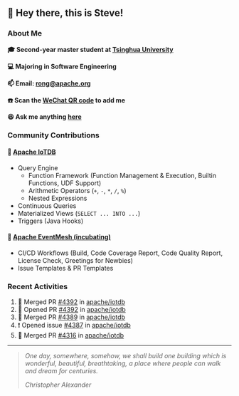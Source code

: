 ## 👋 Hey there, this is Steve!

### About Me

**🎓 Second-year master student at [Tsinghua University](https://www.tsinghua.edu.cn/)**

**💻 Majoring in Software Engineering**

**📫 Email: rong@apache.org**

**☎️ Scan the [WeChat QR code](https://github.com/SteveYurongSu/SteveYurongSu/issues/1) to add me**

**😆 Ask me anything <a href="https://github.com/SteveYurongSu/SteveYurongSu/issues">here</a>**

### Community Contributions

#### 🚀 [Apache IoTDB](https://github.com/apache/iotdb/pulls?q=is%3Apr+author%3ASteveYurongSu)

- Query Engine
  - Function Framework (Function Management & Execution, Builtin Functions, UDF Support)
  - Arithmetic Operators (`+`, `-`, `*`, `/`, `%`)
  - Nested Expressions
- Continuous Queries
- Materialized Views (`SELECT ... INTO ...`)
- Triggers (Java Hooks)

#### 🚀 [Apache EventMesh (incubating)](https://github.com/apache/incubator-eventmesh/pulls?q=is%3Apr+author%3ASteveYurongSu)

- CI/CD Workflows (Build, Code Coverage Report, Code Quality Report, License Check, Greetings for Newbies)
- Issue Templates & PR Templates 

### Recent Activities
<!--START_SECTION:activity-->

1. 🎉 Merged PR [#4392](https://github.com/apache/iotdb/pull/4392) in [apache/iotdb](https://github.com/apache/iotdb)
2. 💪 Opened PR [#4392](https://github.com/apache/iotdb/pull/4392) in [apache/iotdb](https://github.com/apache/iotdb)
3. 🎉 Merged PR [#4389](https://github.com/apache/iotdb/pull/4389) in [apache/iotdb](https://github.com/apache/iotdb)
4. ❗️ Opened issue [#4387](https://github.com/apache/iotdb/issues/4387) in [apache/iotdb](https://github.com/apache/iotdb)
5. 🎉 Merged PR [#4316](https://github.com/apache/iotdb/pull/4316) in [apache/iotdb](https://github.com/apache/iotdb)
<!--END_SECTION:activity-->

---

> *One day, somewhere, somehow, we shall build one building which is wonderful, beautiful, breathtaking, a place where people can walk and dream for centuries.*
>
> *Christopher Alexander*
